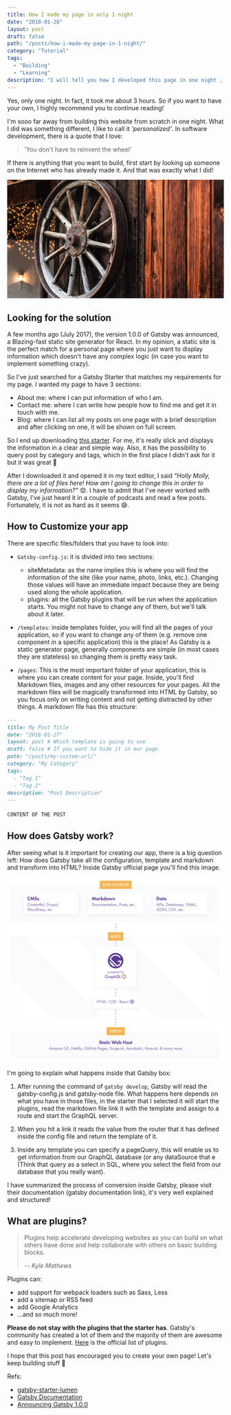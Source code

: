 ```yaml
---
title: How I made my page in only 1 night
date: "2018-01-28"
layout: post
draft: false
path: "/posts/how-i-made-my-page-in-1-night/"
category: "Tutorial"
tags:
  - "Building"
  - "Learning"
description: "I will tell you how I developed this page in one night , it took me about than 3 hours. So if you want to have your own, I highly recommend you to check this post!"
---
```


Yes, only one night. In fact, it took me about 3 hours. So if you want to have your own, I highly recommend you to continue reading!

I'm sooo far away from building this website from scratch in one night. What I did was something different, I like to call it _'personalized'_. In software development, there is a quote that I love:

> 'You don't have to reinvent the wheel'

If there is anything that you want to build, first start by looking up someone on the Internet who has already made it. And that was exactly what I did!

![Wheel](./wheel.jpg)

## Looking for the solution

A few months ago (July 2017), the version 1.0.0 of Gatsby was announced, a Blazing-fast static site generator for React. In my opinion, a static site is the perfect match for a personal page where you just want to display information which doesn't have any complex logic (in case you want to implement something crazy).

So I've just searched for a Gatsby Starter that matches my requirements for my page. I wanted my page to have 3 sections:

* About me: where I can put information of who I am.
* Contact me: where I can write how people how to find me and get it in touch with me.
* Blog: where I can list all my posts on one page with a brief description and after clicking on one, it will be shown on full screen.

So I end up downloading [this starter](https://github.com/alxshelepenok/gatsby-starter-lumen). For me, it's really slick and displays the information in a clear and simple way. Also, it has the possibility to query post by category and tags, which in the first place I didn't ask for it but it was great :clap:

After I downloaded it and opened it in my text editor, I said _"Holly Molly, there are a lot of files here! How am I going to change this in order to display my information?"_ :worried:. I have to admit that I've never worked with Gatsby, I've just heard it in a couple of podcasts and read a few posts. Fortunately, it is not as hard as it seems :sweat_smile:.

## How to Customize your app

There are specific files/folders that you have to look into:

* `Gatsby-config.js`: it is divided into two sections:

  * siteMetadata: as the name implies this is where you will find the information of the site (like your name, photo, links, etc.). Changing those values will have an immediate impact because they are being used along the whole application.
  * plugins: all the Gatsby plugins that will be run when the application starts. You might not have to change any of them, but we'll talk about it later.

* `/templates`: inside templates folder, you will find all the pages of your application, so if you want to change any of them (e.g. remove one component in a specific application) this is the place! As Gatsby is a static generator page, generally components are simple (in most cases they are stateless) so changing them is pretty easy task.

* `/pages`: This is the most important folder of your application, this is where you can create content for your page. Inside, you'll find Markdown files, images and any other resources for your pages. All the markdown files will be magically transformed into HTML by Gatsby, so you focus only on writing content and not getting distracted by other things. A markdown file has this structure:

```Markdown
---
title: My Post Title
date: "2018-01-27"
layout: post # Which template is going to use
draft: false # If you want to hide it in our page
path: "/posts/my-custom-url/"
category: "My Category"
tags:
  - "Tag 1"
  - "Tag 2"
description: "Post Description"
---

CONTENT OF THE POST
```

## How does Gatsby work?

After seeing what is it important for creating our app, there is a big question left: How does Gatsby take all the configuration, template and markdown and transform into HTML? Inside Gatsby official page you'll find this image.

![Gatsby flow](./gatsby.jpg)

I'm going to explain what happens inside that Gatsby box:

1. After running the command of `gatsby develop`, Gatsby will read the gatsby-config.js and gatsby-node file. What happens here depends on what you have in those files, in the starter that I selected it will start the plugins, read the markdown file link it with the template and assign to a route and start the GraphQL server.

2. When you hit a link it reads the value from the router that it has defined inside the config file and return the template of it.

3. Inside any template you can specify a pageQuery, this will enable us to get information from our GraphQL database (or any dataSource that e (Think that query as a select in SQL, where you select the field from our database that you really want).

I have summarized the process of conversion inside Gatsby, please visit their documentation (gatsby documentation link), it's very well explained and structured!

## What are plugins?

> Plugins help accelerate developing websites as you can build on what others have done and help collaborate with others on basic building blocks.
>
> -- <cite>Kyle Mathews</cite>

Plugins can:

* add support for webpack loaders such as Sass, Less
* add a sitemap or RSS feed
* add Google Analytics
* …and so much more!

**Please do not stay with the plugins that the starter has**. Gatsby's community has created a lot of them and the majority of them are awesome and easy to implement. [Here](https://www.gatsbyjs.org/docs/plugins/) is the official list of plugins.

I hope that this post has encouraged you to create your own page! Let's keep building stuff :construction_worker:

Refs:

* [gatsby-starter-lumen](https://github.com/alxshelepenok/gatsby-starter-lumen)
* [Gatsby Documentation](https://www.gatsbyjs.org/docs/)
* [Announcing Gatsby 1.0.0](https://www.gatsbyjs.org/blog/gatsby-v1/)
